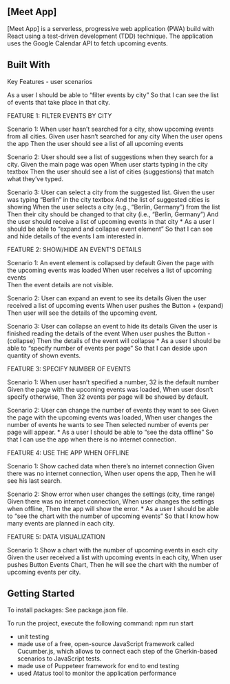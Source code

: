 [Meet App]
------
[Meet App] is a serverless, progressive web application (PWA) build with React using a test-driven development (TDD) technique. The application uses the Google Calendar API to fetch upcoming events.

 Built With
------
Key Features - user scenarios

As a user I should be able to “filter events by city” So that I can see the list of events that take place in that city.

FEATURE 1: FILTER EVENTS BY CITY

Scenario 1: When user hasn’t searched for a city, show upcoming events from all cities.
Given user hasn’t searched for any city
When the user opens the app
Then the user should see a list of all upcoming events

Scenario 2: User should see a list of suggestions when they search for a city.
Given the main page was open
When user starts typing in the city textbox
Then the user should see a list of cities (suggestions) that match what they’ve typed.

Scenario 3: User can select a city from the suggested list.
Given the user was typing “Berlin” in the city textbox
And the list of suggested cities is showing
When the user selects a city (e.g., “Berlin, Germany”) from the list
Then their city should be changed to that city (i.e., “Berlin, Germany”)
And the user should receive a list of upcoming events in that city
*
As a user I should be able to “expand and collapse event element” So that I can see and hide details of the events I am interested in.

FEATURE 2: SHOW/HIDE AN EVENT'S DETAILS

Scenario 1: An event element is collapsed by default
Given the page with the upcoming events was loaded 
When user receives a list of upcoming events  
Then the event details are not visible.

Scenario 2: User can expand an event to see its details
Given the user received a list of upcoming events
When user pushes the Button + (expand) 
Then user will see the details of the upcoming event.

Scenario 3: User can collapse an event to hide its details
Given the user is finished reading the details of the event 
When user pushes the Button - (collapse) 
Then the details of the event will collapse
*
As a user I should be able to “specify number of events per page” So that I can deside upon quantity of shown events.

FEATURE 3: SPECIFY NUMBER OF EVENTS

Scenario 1: When user hasn’t specified a number, 32 is the default number
Given the page with the upcoming events was loaded,
When user dosn’t specify otherwise,
Then 32 events per page will be showed by default.

Scenario 2: User can change the number of events they want to see
Given the page with the upcoming events was loaded,
When user changes the number of events he wants to see 
Then selected number of events per page will appear.
*
As a user I should be able to “see the data offline” So that I can use the app when there is no internet connection.

FEATURE 4: USE THE APP WHEN OFFLINE

Scenario 1: Show cached data when there’s no internet connection
Given there was no internet connection,
When user opens the app,
Then he will see his last search. 

Scenario 2: Show error when user changes the settings (city, time range)
Given there was no internet connection,
When user changes the settings when offline,
Then the app will show the error.
*
As a user I should be able to “see the chart with the number of upcoming events” So that I know how many events are planned in each city. 

FEATURE 5: DATA VISUALIZATION

Scenario 1: Show a chart with the number of upcoming events in each city
Given the user received a list with upcoming events in each city,
When user pushes Button Events Chart,
Then he will see the chart with the number of upcoming events per city. 


 Getting Started
------
To install packages: See package.json file.

To run the project, execute the following command: npm run start

- unit testing
- made use of a free, open-source JavaScript framework called Cucumber.js, which allows to connect each step of the Gherkin-based scenarios to JavaScript tests.
- made use of Puppeteer framework for end to end testing
- used Atatus tool to monitor the application performance  

